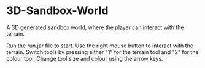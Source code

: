 # 3D-Sandbox-World
A 3D generated sandbox world, where the player can interact with the terrain.

Run the run.jar file to start.
Use the right mouse button to interact with the terrain.
Switch tools by pressing either "1" for the terrain tool and "2" for the colour tool.
Change tool size and colour using the arrow keys.
